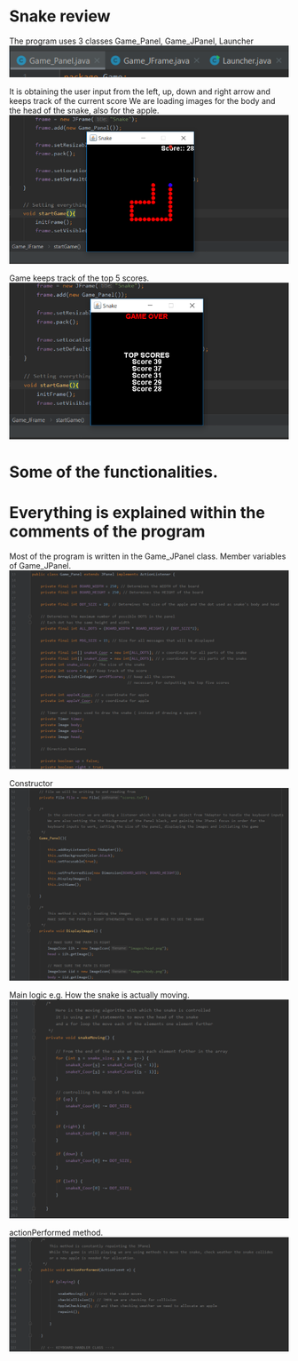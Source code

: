 # Snake review
The program uses 3 classes Game_Panel, Game_JPanel, Launcher
![](images/SnakeClasses.png)

It is obtaining the user input from the left, up, down and right arrow and keeps track of the current score
We are loading images for the body and the head of the snake, also for the apple.
![](images/SnakePlaying.png)

Game keeps track of the top 5 scores.
![](images/SnakeOver.png)

# Some of the functionalities.
# Everything is explained within the comments of the program

Most of the program is written in the Game_JPanel class.
Member variables of Game_JPanel.
![](images/MemberVariables.PNG)

Constructor
![](images/Constructor.PNG)

Main logic e.g. How the snake is actually moving.
![](images/snakeMoving.PNG)

actionPerformed method.
![](images/actionPerformed.PNG)
